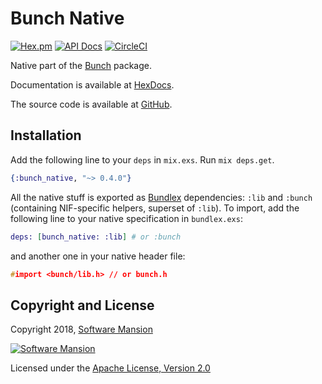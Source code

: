 # Bunch Native

[![Hex.pm](https://img.shields.io/hexpm/v/bunch_native.svg)](https://hex.pm/packages/bunch_native)
[![API Docs](https://img.shields.io/badge/api-docs-yellow.svg?style=flat)](https://hexdocs.pm/bunch_native/)
[![CircleCI](https://circleci.com/gh/membraneframework/bunch-native.svg?style=svg)](https://circleci.com/gh/membraneframework/bunch_native)

Native part of the [Bunch](https://hex.pm/packages/bunch) package.

Documentation is available at [HexDocs](https://hexdocs.pm/bunch_native/).

The source code is available at [GitHub](https://github.com/membraneframework/bunch-native).

## Installation

Add the following line to your `deps` in `mix.exs`. Run `mix deps.get`.

```elixir
{:bunch_native, "~> 0.4.0"}
```

All the native stuff is exported as [Bundlex](https://hex.pm/packages/bundlex) dependencies: `:lib` and `:bunch` (containing NIF-specific helpers, superset of `:lib`).
To import, add the following line to your native specification in `bundlex.exs`:
```elixir
deps: [bunch_native: :lib] # or :bunch
```
and another one in your native header file:
```c
#import <bunch/lib.h> // or bunch.h
```

## Copyright and License

Copyright 2018, [Software Mansion](https://swmansion.com/?utm_source=git&utm_medium=readme&utm_campaign=membrane)

[![Software Mansion](https://logo.swmansion.com/logo?color=white&variant=desktop&width=200&tag=membrane-github)](https://swmansion.com/?utm_source=git&utm_medium=readme&utm_campaign=membrane)

Licensed under the [Apache License, Version 2.0](LICENSE)
